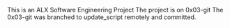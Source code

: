This is an ALX Software Engineering Project 
The project is on 0x03-git
The 0x03-git was branched to update_script remotely and committed.
